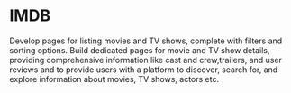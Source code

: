 # IMDB
Develop pages for listing movies and TV shows, complete with filters and sorting options. Build dedicated pages for movie and TV show details, providing comprehensive information like cast and crew,trailers, and user reviews and to provide users with a platform to discover, search for, and explore information about movies, TV shows, actors etc. 
